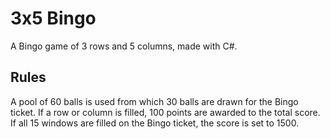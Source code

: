 3x5 Bingo
=============================

A Bingo game of 3 rows and 5 columns, made with C#.

Rules
-------------
A pool of 60 balls is used from which 30 balls are drawn for the Bingo ticket.
If a row or column is filled, 100 points are awarded to the total score.
If all 15 windows are filled on the Bingo ticket, the score is set to 1500.
